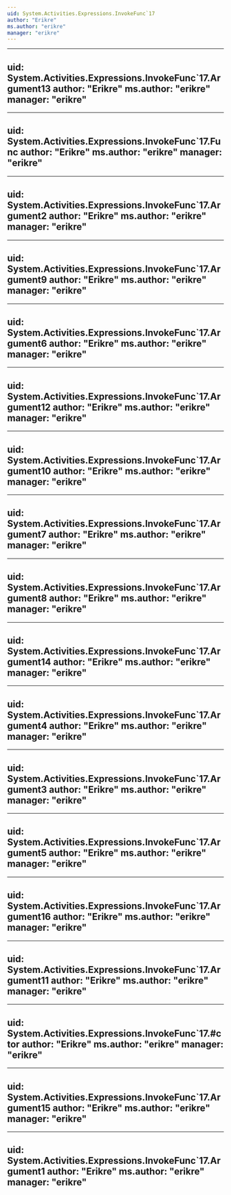 ```yaml
---
uid: System.Activities.Expressions.InvokeFunc`17
author: "Erikre"
ms.author: "erikre"
manager: "erikre"
---
```


---
uid: System.Activities.Expressions.InvokeFunc`17.Argument13
author: "Erikre"
ms.author: "erikre"
manager: "erikre"
---

---
uid: System.Activities.Expressions.InvokeFunc`17.Func
author: "Erikre"
ms.author: "erikre"
manager: "erikre"
---

---
uid: System.Activities.Expressions.InvokeFunc`17.Argument2
author: "Erikre"
ms.author: "erikre"
manager: "erikre"
---

---
uid: System.Activities.Expressions.InvokeFunc`17.Argument9
author: "Erikre"
ms.author: "erikre"
manager: "erikre"
---

---
uid: System.Activities.Expressions.InvokeFunc`17.Argument6
author: "Erikre"
ms.author: "erikre"
manager: "erikre"
---

---
uid: System.Activities.Expressions.InvokeFunc`17.Argument12
author: "Erikre"
ms.author: "erikre"
manager: "erikre"
---

---
uid: System.Activities.Expressions.InvokeFunc`17.Argument10
author: "Erikre"
ms.author: "erikre"
manager: "erikre"
---

---
uid: System.Activities.Expressions.InvokeFunc`17.Argument7
author: "Erikre"
ms.author: "erikre"
manager: "erikre"
---

---
uid: System.Activities.Expressions.InvokeFunc`17.Argument8
author: "Erikre"
ms.author: "erikre"
manager: "erikre"
---

---
uid: System.Activities.Expressions.InvokeFunc`17.Argument14
author: "Erikre"
ms.author: "erikre"
manager: "erikre"
---

---
uid: System.Activities.Expressions.InvokeFunc`17.Argument4
author: "Erikre"
ms.author: "erikre"
manager: "erikre"
---

---
uid: System.Activities.Expressions.InvokeFunc`17.Argument3
author: "Erikre"
ms.author: "erikre"
manager: "erikre"
---

---
uid: System.Activities.Expressions.InvokeFunc`17.Argument5
author: "Erikre"
ms.author: "erikre"
manager: "erikre"
---

---
uid: System.Activities.Expressions.InvokeFunc`17.Argument16
author: "Erikre"
ms.author: "erikre"
manager: "erikre"
---

---
uid: System.Activities.Expressions.InvokeFunc`17.Argument11
author: "Erikre"
ms.author: "erikre"
manager: "erikre"
---

---
uid: System.Activities.Expressions.InvokeFunc`17.#ctor
author: "Erikre"
ms.author: "erikre"
manager: "erikre"
---

---
uid: System.Activities.Expressions.InvokeFunc`17.Argument15
author: "Erikre"
ms.author: "erikre"
manager: "erikre"
---

---
uid: System.Activities.Expressions.InvokeFunc`17.Argument1
author: "Erikre"
ms.author: "erikre"
manager: "erikre"
---
